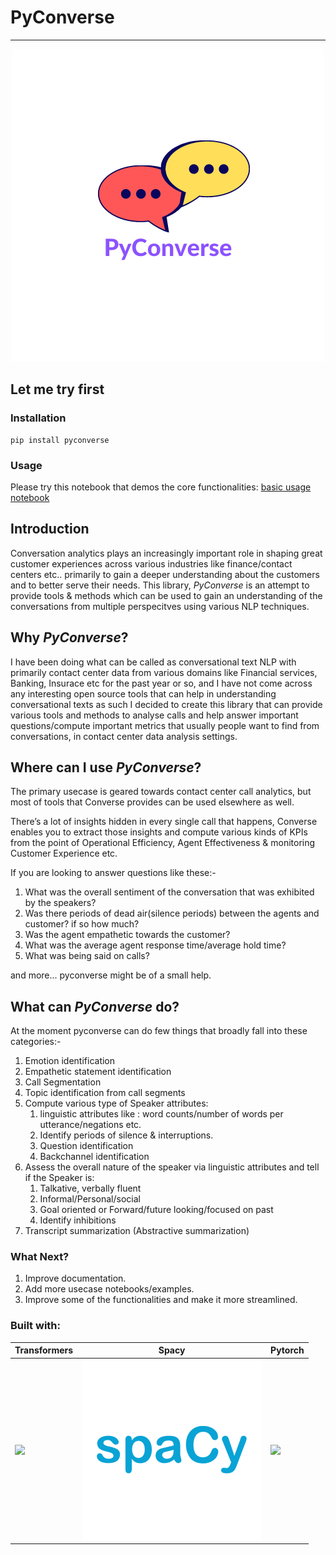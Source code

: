 # PyConverse
-----------

<p align="center">
  <img src="assets/converse.png">
</p>


## Let me try first

### Installation 

```
pip install pyconverse
```

### Usage

Please try this notebook that demos the core functionalities: [basic usage notebook](https://github.com/AnjanaRita/converse/blob/master/notebook/usage.ipynb)

## Introduction

Conversation analytics plays an increasingly important role in shaping great customer experiences across various industries like finance/contact centers etc..
primarily to gain a deeper understanding about the customers and to better serve their needs. This library, *PyConverse* is an attempt to provide tools & methods which can be used to gain an understanding of the conversations from multiple perspecitves using various NLP techniques. 

## Why *PyConverse*?

I have been doing what can be called as conversational text NLP with primarily contact center data from various domains like Financial services, Banking, Insurace etc for the past year or so, and I have not come across any interesting open source tools that can help in understanding conversational texts as such I decided to create this library that can provide various tools and methods to analyse calls and help answer important questions/compute important metrics that usually people want to find from conversations, in contact center data analysis settings. 

## Where can I use *PyConverse*?

The primary usecase is geared towards contact center call analytics, but most of tools that Converse provides can be used elsewhere as well. 

There’s a lot of insights hidden in every single call that happens, Converse enables you to extract those insights and compute various kinds of KPIs from the point of Operational Efficiency, Agent Effectiveness & monitoring Customer Experience etc. 

If you are looking to answer questions like these:- 

1. What was the overall sentiment of the conversation that was exhibited by the speakers? 
2. Was there periods of dead air(silence periods) between the agents and customer? if so how much? 
3. Was the agent empathetic towards the customer?
4. What was the average agent response time/average hold time?
5. What was being said on calls? 

and more... pyconverse might be of a small help.

## What can *PyConverse* do?

At the moment pyconverse can do few things that broadly fall into these categories:- 

1. Emotion identification 
2. Empathetic statement identification
3. Call Segmentation
4. Topic identification from call segments
5. Compute various type of Speaker attributes: 
    1. linguistic attributes like : word counts/number of words per utterance/negations etc.
    2. Identify periods of silence & interruptions. 
    3. Question identification
    4. Backchannel identification
6. Assess the overall nature of the speaker via linguistic attributes and tell if the Speaker is: 
    1. Talkative, verbally fluent
    2. Informal/Personal/social
    3. Goal oriented or Forward/future looking/focused on past
    4. Identify inhibitions
7. Transcript summarization (Abstractive summarization)

### What Next?

1. Improve documentation.
2. Add more usecase notebooks/examples.
3. Improve some of the functionalities and make it more streamlined. 

### Built with: 

|Transformers|Spacy|Pytorch|
|---|---|---|
|![](https://huggingface.co/front/assets/huggingface_logo-noborder.svg)|![](https://raw.githubusercontent.com/github/explore/8cf1837393d83900e767cc895dcc814d053e2ffe/topics/spacy/spacy.png)|![](https://upload.wikimedia.org/wikipedia/commons/9/96/Pytorch_logo.png)|
